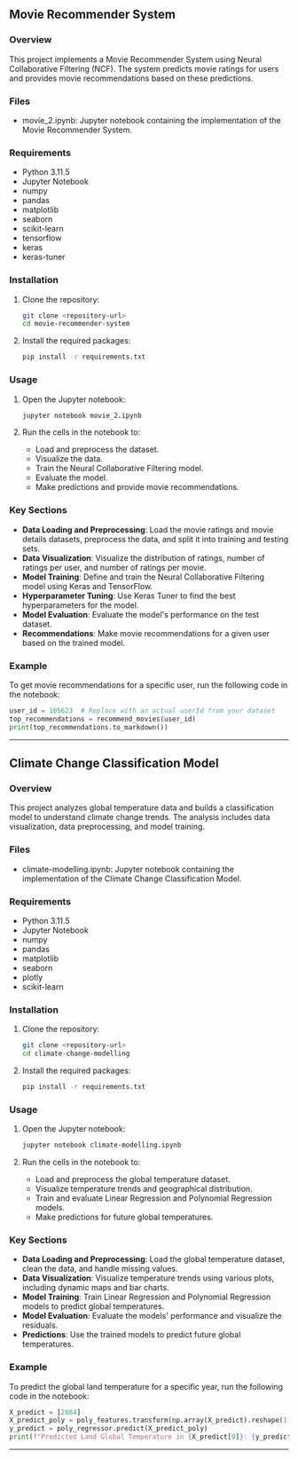 ## Movie Recommender System

### Overview
This project implements a Movie Recommender System using Neural Collaborative Filtering (NCF). The system predicts movie ratings for users and provides movie recommendations based on these predictions.

### Files
- movie_2.ipynb: Jupyter notebook containing the implementation of the Movie Recommender System.

### Requirements
- Python 3.11.5
- Jupyter Notebook
- numpy
- pandas
- matplotlib
- seaborn
- scikit-learn
- tensorflow
- keras
- keras-tuner

### Installation
1. Clone the repository:
    ```sh
    git clone <repository-url>
    cd movie-recommender-system
    ```

2. Install the required packages:
    ```sh
    pip install -r requirements.txt
    ```

### Usage
1. Open the Jupyter notebook:
    ```sh
    jupyter notebook movie_2.ipynb
    ```

2. Run the cells in the notebook to:
    - Load and preprocess the dataset.
    - Visualize the data.
    - Train the Neural Collaborative Filtering model.
    - Evaluate the model.
    - Make predictions and provide movie recommendations.

### Key Sections
- **Data Loading and Preprocessing**: Load the movie ratings and movie details datasets, preprocess the data, and split it into training and testing sets.
- **Data Visualization**: Visualize the distribution of ratings, number of ratings per user, and number of ratings per movie.
- **Model Training**: Define and train the Neural Collaborative Filtering model using Keras and TensorFlow.
- **Hyperparameter Tuning**: Use Keras Tuner to find the best hyperparameters for the model.
- **Model Evaluation**: Evaluate the model's performance on the test dataset.
- **Recommendations**: Make movie recommendations for a given user based on the trained model.

### Example
To get movie recommendations for a specific user, run the following code in the notebook:
```python
user_id = 105623  # Replace with an actual userId from your dataset
top_recommendations = recommend_movies(user_id)
print(top_recommendations.to_markdown())
```

---

## Climate Change Classification Model

### Overview
This project analyzes global temperature data and builds a classification model to understand climate change trends. The analysis includes data visualization, data preprocessing, and model training.

### Files
- climate-modelling.ipynb: Jupyter notebook containing the implementation of the Climate Change Classification Model.

### Requirements
- Python 3.11.5
- Jupyter Notebook
- numpy
- pandas
- matplotlib
- seaborn
- plotly
- scikit-learn

### Installation
1. Clone the repository:
    ```sh
    git clone <repository-url>
    cd climate-change-modelling
    ```

2. Install the required packages:
    ```sh
    pip install -r requirements.txt
    ```

### Usage
1. Open the Jupyter notebook:
    ```sh
    jupyter notebook climate-modelling.ipynb
    ```

2. Run the cells in the notebook to:
    - Load and preprocess the global temperature dataset.
    - Visualize temperature trends and geographical distribution.
    - Train and evaluate Linear Regression and Polynomial Regression models.
    - Make predictions for future global temperatures.

### Key Sections
- **Data Loading and Preprocessing**: Load the global temperature dataset, clean the data, and handle missing values.
- **Data Visualization**: Visualize temperature trends using various plots, including dynamic maps and bar charts.
- **Model Training**: Train Linear Regression and Polynomial Regression models to predict global temperatures.
- **Model Evaluation**: Evaluate the models' performance and visualize the residuals.
- **Predictions**: Use the trained models to predict future global temperatures.

### Example
To predict the global land temperature for a specific year, run the following code in the notebook:
```python
X_predict = [2084]
X_predict_poly = poly_features.transform(np.array(X_predict).reshape(1, -1))
y_predict = poly_regressor.predict(X_predict_poly)
print(f"Predicted Land Global Temperature in {X_predict[0]}: {y_predict[0][0]:.2f} °C")
```

---